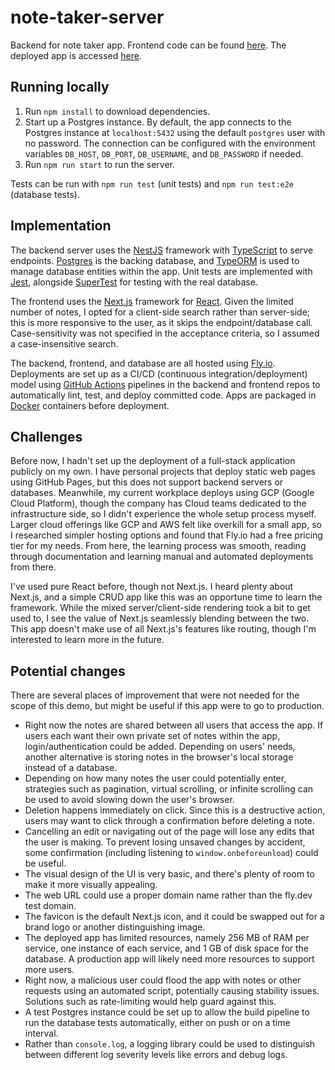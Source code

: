 # note-taker-server
Backend for note taker app. Frontend code can be found [here](https://github.com/AnonymousRandomPerson/note-taker-ui). The deployed app is accessed [here](https://note-taker-ui.fly.dev/).

## Running locally
1. Run `npm install` to download dependencies.
2. Start up a Postgres instance. By default, the app connects to the Postgres instance at `localhost:5432` using the default `postgres` user with no password. The connection can be configured with the environment variables `DB_HOST`, `DB_PORT`, `DB_USERNAME`, and `DB_PASSWORD` if needed.
3. Run `npm run start` to run the server.

Tests can be run with `npm run test` (unit tests) and `npm run test:e2e` (database tests).

## Implementation
The backend server uses the [NestJS](https://nestjs.com/) framework with [TypeScript](https://www.typescriptlang.org/) to serve endpoints. [Postgres](https://www.postgresql.org/) is the backing database, and [TypeORM](https://typeorm.io/) is used to manage database entities within the app. Unit tests are implemented with [Jest](https://jestjs.io/), alongside [SuperTest](https://www.npmjs.com/package/supertest) for testing with the real database.

The frontend uses the [Next.js](https://nextjs.org/) framework for [React](https://react.dev/). Given the limited number of notes, I opted for a client-side search rather than server-side; this is more responsive to the user, as it skips the endpoint/database call. Case-sensitivity was not specified in the acceptance criteria, so I assumed a case-insensitive search.

The backend, frontend, and database are all hosted using [Fly.io](https://fly.io/). Deployments are set up as a CI/CD (continuous integration/deployment) model using [GitHub Actions](https://docs.github.com/en/actions) pipelines in the backend and frontend repos to automatically lint, test, and deploy committed code. Apps are packaged in [Docker](https://www.docker.com/) containers before deployment.

## Challenges
Before now, I hadn't set up the deployment of a full-stack application publicly on my own. I have personal projects that deploy static web pages using GitHub Pages, but this does not support backend servers or databases. Meanwhile, my current workplace deploys using GCP (Google Cloud Platform), though the company has Cloud teams dedicated to the infrastructure side, so I didn't experience the whole setup process myself. Larger cloud offerings like GCP and AWS felt like overkill for a small app, so I researched simpler hosting options and found that Fly.io had a free pricing tier for my needs. From here, the learning process was smooth, reading through documentation and learning manual and automated deployments from there.

I've used pure React before, though not Next.js. I heard plenty about Next.js, and a simple CRUD app like this was an opportune time to learn the framework. While the mixed server/client-side rendering took a bit to get used to, I see the value of Next.js seamlessly blending between the two. This app doesn't make use of all Next.js's features like routing, though I'm interested to learn more in the future.

## Potential changes
There are several places of improvement that were not needed for the scope of this demo, but might be useful if this app were to go to production.
* Right now the notes are shared between all users that access the app. If users each want their own private set of notes within the app, login/authentication could be added. Depending on users' needs, another alternative is storing notes in the browser's local storage instead of a database.
* Depending on how many notes the user could potentially enter, strategies such as pagination, virtual scrolling, or infinite scrolling can be used to avoid slowing down the user's browser.
* Deletion happens immediately on click. Since this is a destructive action, users may want to click through a confirmation before deleting a note.
* Cancelling an edit or navigating out of the page will lose any edits that the user is making. To prevent losing unsaved changes by accident, some confirmation (including listening to `window.onbeforeunload`) could be useful.
* The visual design of the UI is very basic, and there's plenty of room to make it more visually appealing.
* The web URL could use a proper domain name rather than the fly.dev test domain.
* The favicon is the default Next.js icon, and it could be swapped out for a brand logo or another distinguishing image.
* The deployed app has limited resources, namely 256 MB of RAM per service, one instance of each service, and 1 GB of disk space for the database. A production app will likely need more resources to support more users.
* Right now, a malicious user could flood the app with notes or other requests using an automated script, potentially causing stability issues. Solutions such as rate-limiting would help guard against this.
* A test Postgres instance could be set up to allow the build pipeline to run the database tests automatically, either on push or on a time interval.
* Rather than `console.log`, a logging library could be used to distinguish between different log severity levels like errors and debug logs.
